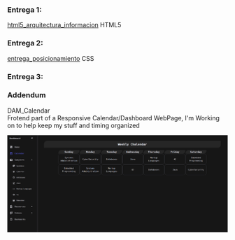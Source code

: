 ### Entrega 1:

[html5_arquitectura_informacion](https://github.com/sumxtx/thePowerMaster/tree/main/html5_arquitectura_informacion)
HTML5

### Entrega 2:

[entrega_posicionamiento](https://github.com/sumxtx/thePowerMaster/tree/main/entrega_posicionamiento)
CSS

### Entrega 3:


### Addendum

DAM_Calendar  
Frotend part of a Responsive Calendar/Dashboard WebPage, I'm Working on to help keep my stuff and timing organized  

<p align="center">
  <img src="https://github.com/sumxtx/thePowerMaster/blob/main/DAM_Calendar/assets/2024-11-11_21-50.png" width="600" title="hover text">
</p>
